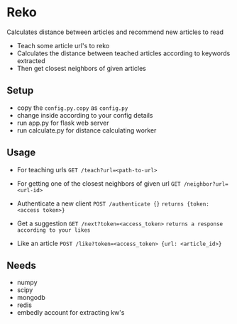 # Reko

Calculates distance between articles and recommend new articles to read


- Teach some article url's to reko
- Calculates the distance between teached articles according to keywords extracted
- Then get closest neighbors of given articles

## Setup
    
- copy the `config.py.copy` as `config.py`
- change inside according to your config details
- run app.py for flask web server 
- run calculate.py for distance calculating worker

## Usage
 
 
- For teaching urls
 `GET /teach?url=<path-to-url>`
 
- For getting one of the closest neighbors of given url
 `GET /neighbor?url=<url-id>`

- Authenticate a new client
 `POST /authenticate {}`
 `returns {token: <access token>}`

- Get a suggestion
 `GET /next?token=<access_token>`
 `returns a response according to your likes`

- Like an article
 `POST /like?token=<access_token> {url: <article_id>}`


## Needs

- numpy
- scipy
- mongodb
- redis
- embedly account for extracting kw's